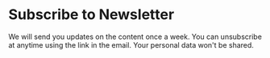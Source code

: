 # Subscribe to Newsletter

We will send you updates on the content once a week. You can unsubscribe at anytime using the link in the email. Your personal data won't be shared.
